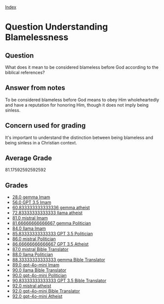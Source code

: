 
[Index](../../index.md)
# Question Understanding Blamelessness
## Question
What does it mean to be considered blameless before God according to the biblical references?

## Answer from notes
To be considered blameless before God means to obey Him wholeheartedly and have a reputation for honoring Him, though it does not imply being sinless.

## Concern used for grading
It's important to understand the distinction between being blameless and being sinless in a Christian context.

## Average Grade
81.17592592592592

## Grades
 * [28.0 gemma Imam](../answers/gemma_Imam/Understanding_Blamelessness.md)
 * [56.0 GPT 3.5 Imam](../answers/GPT_3.5_Imam/Understanding_Blamelessness.md)
 * [60.833333333333336 gemma atheist](../answers/gemma_atheist/Understanding_Blamelessness.md)
 * [72.83333333333333 llama atheist](../answers/llama_atheist/Understanding_Blamelessness.md)
 * [81.0 mistral Imam](../answers/mistral_Imam/Understanding_Blamelessness.md)
 * [81.66666666666667 gemma Politician](../answers/gemma_Politician/Understanding_Blamelessness.md)
 * [84.0 llama Imam](../answers/llama_Imam/Understanding_Blamelessness.md)
 * [85.83333333333333 GPT 3.5 Politician](../answers/GPT_3.5_Politician/Understanding_Blamelessness.md)
 * [86.0 mistral Politician](../answers/mistral_Politician/Understanding_Blamelessness.md)
 * [86.66666666666667 GPT 3.5 Atheist](../answers/GPT_3.5_Atheist/Understanding_Blamelessness.md)
 * [87.0 mistral Bible Translator](../answers/mistral_Bible_Translator/Understanding_Blamelessness.md)
 * [88.0 llama Politician](../answers/llama_Politician/Understanding_Blamelessness.md)
 * [88.33333333333333 gemma Bible Translator](../answers/gemma_Bible_Translator/Understanding_Blamelessness.md)
 * [89.0 gpt-4o-mini Imam](../answers/gpt-4o-mini_Imam/Understanding_Blamelessness.md)
 * [90.0 llama Bible Translator](../answers/llama_Bible_Translator/Understanding_Blamelessness.md)
 * [90.0 gpt-4o-mini Politician](../answers/gpt-4o-mini_Politician/Understanding_Blamelessness.md)
 * [90.83333333333333 GPT 3.5 Bible Translator](../answers/GPT_3.5_Bible_Translator/Understanding_Blamelessness.md)
 * [92.0 mistral atheist](../answers/mistral_atheist/Understanding_Blamelessness.md)
 * [92.0 gpt-4o-mini Bible Translator](../answers/gpt-4o-mini_Bible_Translator/Understanding_Blamelessness.md)
 * [92.0 gpt-4o-mini Atheist](../answers/gpt-4o-mini_Atheist/Understanding_Blamelessness.md)
